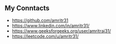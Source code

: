 ## My Conntacts
- https://github.com/amritr31
- https://www.linkedin.com/in/amritr31/
- https://www.geeksforgeeks.org/user/amritraj31/
- https://leetcode.com/u/amritr31/
